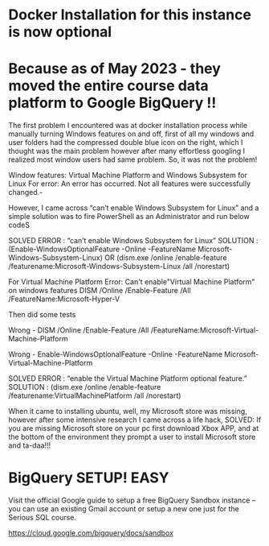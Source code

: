 # Docker Installation for this instance is now optional 
# Because as of May 2023 - they moved the entire course data platform to Google BigQuery !!
The first problem I encountered was at docker installation process while manually turning Windows features on and off, first of all my windows and user folders had the compressed double blue icon on the right, which I thought was the main problem however after many effortless googling I realized most window users had same problem. So, it was not the problem!


Window features: Virtual Machine Platform and Windows Subsystem for Linux
For error: An error has occurred. Not all features were successfully changed.-

However, I came across “can’t enable Windows Subsystem for Linux” and a simple solution was to fire PowerShell as an Administrator and run below codeS

SOLVED ERROR : “can’t enable Windows Subsystem for Linux”
SOLUTION : (Enable-WindowsOptionalFeature -Online -FeatureName Microsoft-Windows-Subsystem-Linux)
OR
(dism.exe /online /enable-feature /featurename:Microsoft-Windows-Subsystem-Linux /all /norestart)

For Virtual Machine Platform
Error: Can't enable"Virtual Machine Platform" on windows features
DISM /Online /Enable-Feature /All /FeatureName:Microsoft-Hyper-V

Then did some tests 

Wrong - DISM /Online /Enable-Feature /All /FeatureName:Microsoft-Virtual-Machine-Platform

Wrong - Enable-WindowsOptionalFeature -Online -FeatureName Microsoft-Virtual-Machine-Platform

SOLVED ERROR : “enable the Virtual Machine Platform optional feature.”
SOLUTION : (dism.exe /online /enable-feature /featurename:VirtualMachinePlatform /all /norestart)

When it came to installing ubuntu, well, my Microsoft store was missing, however after some intensive research I came across a life hack, 
SOLVED: If you are missing Microsoft store on your pc first download Xbox APP, and at the bottom of the environment they prompt a user to install Microsoft store and ta-daa!!!

# BigQuery SETUP! EASY
Visit the official Google guide to setup a free BigQuery Sandbox instance – you can use an existing Gmail account or setup a new one just for the Serious SQL course.

https://cloud.google.com/bigquery/docs/sandbox

